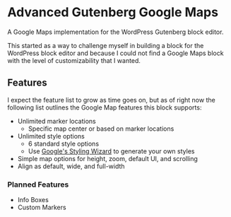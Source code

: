 # Advanced Gutenberg Google Maps

A Google Maps implementation for the WordPress Gutenberg block editor.

This started as a way to challenge myself in building a block for the WordPress block editor and because I could not find a Google Maps block with the level of customizability that I wanted.

## Features

I expect the feature list to grow as time goes on, but as of right now the following list outlines the Google Map features this block supports:

* Unlimited marker locations
    * Specific map center or based on marker locations
* Unlimited style options
    * 6 standard style options
    * Use [Google's Styling Wizard](https://mapstyle.withgoogle.com/) to generate your own styles
* Simple map options for height, zoom, default UI, and scrolling
* Align as default, wide, and full-width

### Planned Features

* Info Boxes
* Custom Markers